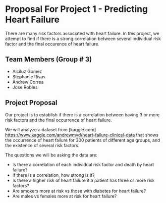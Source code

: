 # Proposal For Project 1 - Predicting Heart Failure 
There are many risk factors associated with heart failure. In this project, we attempt to find if there is a strong correlation between several individual risk factor and the final occurence of heart failure.

## Team Members (Group # 3) 
* Alciluz Gomez
* Stephanie Rivas
* Andrew Correa
* Jose Robles

## Project Proposal

Our project is to establish if there is a correlation between having 3 or more risk factors and the final occurrence of heart failure.


We will analyze a dataset from [kaggle.com]
https://www.kaggle.com/andrewmvd/heart-failure-clinical-data that shows the occurrence of heart failure for 300 patients of different age groups, and the existence of 
several risk factors. 

The questions we will be asking the data are:

* Is there a correlation of each individual risk factor and death by heart failure? 
* If there is a correlation, how strong is it?
* Is there a higher risk of heart failure if a patient has three or more risk factors?
* Are smokers more at risk vs those with diabetes for heart failure?
* Are males vs females more at risk for heart failure?

